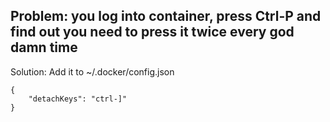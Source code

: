 ## Problem: you log into container, press Ctrl-P and find out you need to press it twice every god damn time

Solution:
Add it to  ~/.docker/config.json
```
{
    "detachKeys": "ctrl-]"
}
```
